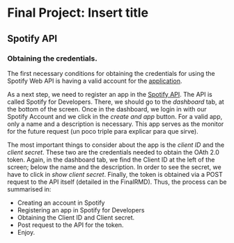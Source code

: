 # Final Project: Insert title 

## Spotify API 

### Obtaining the credentials. 

The first necessary conditions for obtaining the credentials for using the Spotify Web API is having a valid account for the [application](https://www.spotify.com). 

As a next step, we need to register an app in the [Spotify API](https://developer.spotify.com/). The API is called Spotify for Developers. There, we should go to the _dashboard_ tab, at the bottom of the screen. Once in the dashboard, we login  in with our Spotify Account and we click in the _create and app_ button. For a valid app, only a name and a description is necessary. This app serves as the monitor for the future request (un poco triple para explicar para que sirve). 

The most important things to consider about the app is the _client ID_ and the _client secret_. These two are the credentials needed to obtain the OAth 2.0 token. Again, in the dashboard tab, we find the Client ID at the left of the screen; below the name and the description. In order to see the secret, we have to click in _show client secret_. Finally, the token is obtained via a POST request to the API itself (detailed in the FinalRMD). Thus, the process can be summarised in: 

- Creating an account in Spotify
- Registering an app in Spotify for Developers 
- Obtaining the Client ID and Client secret.
- Post request to the API for the token. 
- Enjoy.  




















